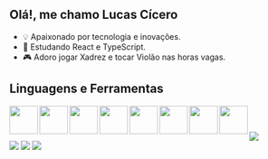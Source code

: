 ## Olá!, me chamo Lucas Cícero

- 💡 Apaixonado por tecnologia e inovações.
- 🌱 Estudando React e TypeScript.
- 🎮 Adoro jogar Xadrez e tocar Violão nas horas vagas.

## Linguagens e Ferramentas

<div>
  <a target="_blank"><img src="https://user-images.githubusercontent.com/90733795/133933390-a1c06b88-af64-4a72-a067-e3780317a8d8.png" align="left" height="50px"/></a>  
  <a target="_blank"><img src="https://user-images.githubusercontent.com/90733795/133933410-efa4b858-1cc2-4895-8428-b826b6f45107.png" align="left" height="50px"/></a> 
  <a target="_blank"><img src="https://user-images.githubusercontent.com/90733795/133933545-949882b3-9578-4822-ab4b-1838f9a38dff.png" align="left" height="50px"/></a> 
  <a target="_blank"><img src="https://user-images.githubusercontent.com/90733795/133933780-e1dd3def-5cac-4f14-a8e9-faf246531bed.png" align="left" height="50px"/></a> 
  <a target="_blank"><img src="https://user-images.githubusercontent.com/90733795/133933823-8ccc3b9a-039e-44fb-85f8-d4ef5168250f.png" align="left" height="50px"/></a> 
  <a target="_blank"><img src="https://user-images.githubusercontent.com/90733795/133933848-2917f3c1-ee5b-4b1b-b055-7df61e8452c0.png" align="left" height="50px"/></a> 
  <a target="_blank"><img src="https://user-images.githubusercontent.com/90733795/133933979-91769949-05d3-4d8e-95b2-9c50b4714daa.png" align="left" height="50px"/></a>
  <a target="_blank"><img src="https://user-images.githubusercontent.com/90733795/133933992-61d56e17-70ff-4545-abed-4df66f9a4eb1.png" align="left" height="50px"/></a>
</div>
<br>

##

<img src="https://github-readme-stats.vercel.app/api/top-langs/?username=lucasCicero1&layout=compact&langs_count=16&theme=dracula"/>

<div>
  <a href="https://www.linkedin.com/in/lucas-cicerofs/" target="_blank"><img src="https://img.shields.io/badge/LinkedIn-0077B5?style=for-the-badge&logo=linkedin&logoColor=white"></a>
  <a href="lucas.cicerofs@outlook.com" target="_blank"><img src="https://img.shields.io/badge/Email-D14836?style=for-the-badge&logo=gmail&logoColor=white"></a>
  <a href="http://api.whatsapp.com/send?phone=5511974274375" target="_blank"><img src="https://img.shields.io/badge/WhatsApp-25D366?style=for-the-badge&logo=whatsapp&logoColor=white"></a>
</div>
